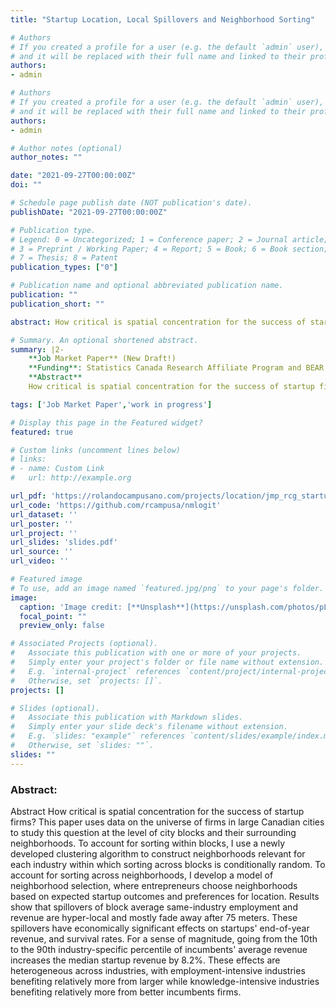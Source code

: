 ```yaml
---
title: "Startup Location, Local Spillovers and Neighborhood Sorting"

# Authors
# If you created a profile for a user (e.g. the default `admin` user), write the username (folder name) here 
# and it will be replaced with their full name and linked to their profile.
authors:
- admin

# Authors
# If you created a profile for a user (e.g. the default `admin` user), write the username (folder name) here 
# and it will be replaced with their full name and linked to their profile.
authors:
- admin

# Author notes (optional)
author_notes: ""

date: "2021-09-27T00:00:00Z"
doi: ""

# Schedule page publish date (NOT publication's date).
publishDate: "2021-09-27T00:00:00Z"

# Publication type.
# Legend: 0 = Uncategorized; 1 = Conference paper; 2 = Journal article;
# 3 = Preprint / Working Paper; 4 = Report; 5 = Book; 6 = Book section;
# 7 = Thesis; 8 = Patent
publication_types: ["0"]

# Publication name and optional abbreviated publication name.
publication: ""
publication_short: ""

abstract: How critical is spatial concentration for the success of startup firms? This paper uses data on the universe of firms in large Canadian cities to study this question at the level of city blocks and their surrounding neighborhoods. To account for sorting within blocks, I use a newly developed clustering algorithm to construct neighborhoods relevant for each industry within which sorting across blocks is conditionally random. To account for sorting across neighborhoods, I develop a model of neighborhood selection, where entrepreneurs choose neighborhoods based on expected startup outcomes and preferences for location. Results show that spillovers of block average same-industry employment and revenue are hyper-local and mostly fade away after 75 meters. These spillovers have economically significant effects on startups' end-of-year revenue, and survival rates. For a sense of magnitude, going from the 10th to the 90th industry-specific percentile of incumbents' average revenue increases the median startup revenue by 8.2%. These effects are heterogeneous across industries, with employment-intensive industries benefiting relatively more from larger while knowledge-intensive industries benefiting relatively more from better incumbents firms. 

# Summary. An optional shortened abstract.
summary: |2- 
    **Job Market Paper** (New Draft!)   
    **Funding**: Statistics Canada Research Affiliate Program and BEAR Ph.D. Research Award    
    **Abstract**    
    How critical is spatial concentration for the success of startup firms? This paper uses data on the universe of firms in large Canadian cities to study this question at the level of city blocks and their surrounding neighborhoods. To account for sorting within blocks, I use a newly developed clustering algorithm to construct neighborhoods relevant for each industry within which sorting across blocks is conditionally random. To account for sorting across neighborhoods, I develop a model of neighborhood selection, where entrepreneurs choose neighborhoods based on expected startup outcomes and preferences for location. Results show that spillovers of block average same-industry employment and revenue are hyper-local and mostly fade away after 75 meters. These spillovers have economically significant effects on startups' end-of-year revenue, and survival rates. For a sense of magnitude, going from the 10th to the 90th industry-specific percentile of incumbents' average revenue increases the median startup revenue by 8.2%. These effects are heterogeneous across industries, with employment-intensive industries benefiting relatively more from larger while knowledge-intensive industries benefiting relatively more from better incumbents firms. 

tags: ['Job Market Paper','work in progress']

# Display this page in the Featured widget?
featured: true

# Custom links (uncomment lines below)
# links:
# - name: Custom Link
#   url: http://example.org

url_pdf: 'https://rolandocampusano.com/projects/location/jmp_rcg_startups_spillovers.pdf'
url_code: 'https://github.com/rcampusa/nmlogit'
url_dataset: ''
url_poster: ''
url_project: ''
url_slides: 'slides.pdf'
url_source: ''
url_video: ''

# Featured image
# To use, add an image named `featured.jpg/png` to your page's folder. 
image:
  caption: 'Image credit: [**Unsplash**](https://unsplash.com/photos/pLCdAaMFLTE)'
  focal_point: ""
  preview_only: false

# Associated Projects (optional).
#   Associate this publication with one or more of your projects.
#   Simply enter your project's folder or file name without extension.
#   E.g. `internal-project` references `content/project/internal-project/index.md`.
#   Otherwise, set `projects: []`.
projects: []

# Slides (optional).
#   Associate this publication with Markdown slides.
#   Simply enter your slide deck's filename without extension.
#   E.g. `slides: "example"` references `content/slides/example/index.md`.
#   Otherwise, set `slides: ""`.
slides: ""
---
```


### Abstract:
Abstract How critical is spatial concentration for the success of startup firms? This paper uses data on the universe of firms in large Canadian cities to study this question at the level of city blocks and their surrounding neighborhoods. To account for sorting within blocks, I use a newly developed clustering algorithm to construct neighborhoods relevant for each industry within which sorting across blocks is conditionally random. To account for sorting across neighborhoods, I develop a model of neighborhood selection, where entrepreneurs choose neighborhoods based on expected startup outcomes and preferences for location. Results show that spillovers of block average same-industry employment and revenue are hyper-local and mostly fade away after 75 meters. These spillovers have economically significant effects on startups' end-of-year revenue, and survival rates. For a sense of magnitude, going from the 10th to the 90th industry-specific percentile of incumbents' average revenue increases the median startup revenue by 8.2%. These effects are heterogeneous across industries, with employment-intensive industries benefiting relatively more from larger while knowledge-intensive industries benefiting relatively more from better incumbents firms. 
